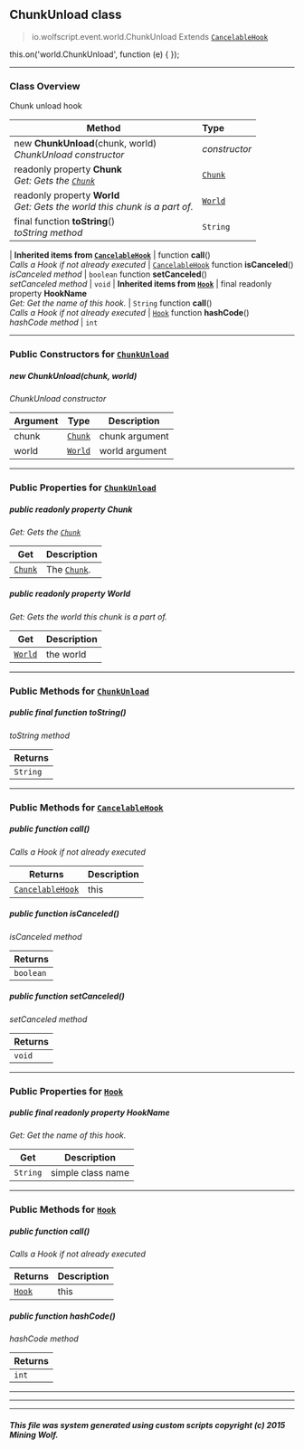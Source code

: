 ## ChunkUnload __class__

>io.wolfscript.event.world.ChunkUnload
>Extends [`CancelableHook`](../../hook/CancelableHook.md)

this.on('world.ChunkUnload', function (e) { });

---

### Class Overview

Chunk unload hook

Method | Type   
--- | :--- 
new __ChunkUnload__(chunk, world) <br> _ChunkUnload constructor_ | _constructor_
 readonly property __Chunk__ <br> _Get: Gets the [`Chunk`](../../api/world/Chunk.md)_ | [`Chunk`](../../api/world/Chunk.md)
 readonly property __World__ <br> _Get: Gets the world this chunk is a part of._ | [`World`](../../api/world/World.md)
final function __toString__() <br> _toString method_ | `String`
 |
__Inherited items from [`CancelableHook`](../../hook/CancelableHook.md)__ |
 function __call__() <br> _Calls a Hook if not already executed_ | [`CancelableHook`](../../hook/CancelableHook.md)
 function __isCanceled__() <br> _isCanceled method_ | `boolean`
 function __setCanceled__() <br> _setCanceled method_ | `void`
 |
__Inherited items from [`Hook`](../../hook/Hook.md)__ |
final readonly property __HookName__ <br> _Get: Get the name of this hook._ | `String`
 function __call__() <br> _Calls a Hook if not already executed_ | [`Hook`](../../hook/Hook.md)
 function __hashCode__() <br> _hashCode method_ | `int`







---

### Public Constructors for [`ChunkUnload`](ChunkUnload.md)

##### <a id='chunkunload'></a>new __ChunkUnload__(chunk, world) 

_ChunkUnload constructor_

Argument | Type | Description  
--- | --- | --- 
chunk | [`Chunk`](../../api/world/Chunk.md) | chunk argument
world | [`World`](../../api/world/World.md) | world argument

---

### Public Properties for [`ChunkUnload`](ChunkUnload.md)

##### <a id='chunk'></a>public  readonly property __Chunk__

_Get: Gets the [`Chunk`](../../api/world/Chunk.md)_

Get | Description
--- | --- 
[`Chunk`](../../api/world/Chunk.md) | The [`Chunk`](../../api/world/Chunk.md).



##### <a id='world'></a>public  readonly property __World__

_Get: Gets the world this chunk is a part of._

Get | Description
--- | --- 
[`World`](../../api/world/World.md) | the world



---

### Public Methods for [`ChunkUnload`](ChunkUnload.md)

##### <a id='tostring'></a>public final function __toString__()

_toString method_

Returns | 
--- | 
`String` |


---

### Public Methods for [`CancelableHook`](../../hook/CancelableHook.md)

##### <a id='call'></a>public  function __call__()

_Calls a Hook if not already executed_

Returns | Description
--- | --- 
[`CancelableHook`](../../hook/CancelableHook.md) | this


##### <a id='iscanceled'></a>public  function __isCanceled__()

_isCanceled method_

Returns | 
--- | 
`boolean` |


##### <a id='setcanceled'></a>public  function __setCanceled__()

_setCanceled method_

Returns | 
--- | 
`void` |


---

### Public Properties for [`Hook`](../../hook/Hook.md)

##### <a id='hookname'></a>public final readonly property __HookName__

_Get: Get the name of this hook._

Get | Description
--- | --- 
`String` | simple class name



---

### Public Methods for [`Hook`](../../hook/Hook.md)

##### <a id='call'></a>public  function __call__()

_Calls a Hook if not already executed_

Returns | Description
--- | --- 
[`Hook`](../../hook/Hook.md) | this


##### <a id='hashcode'></a>public  function __hashCode__()

_hashCode method_

Returns | 
--- | 
`int` |


---


---


---


##### This file was system generated using custom scripts copyright (c) 2015 Mining Wolf.
	

